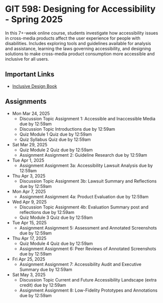 # GIT 598: Designing for Accessibility - Spring 2025

In this 7+-week online course, students investigate how accessibility issues in cross-media products affect the user experience for people with disabilities. Includes exploring tools and guidelines available for analysis and assistance, learning the laws governing accessibility, and designing solutions to make cross-media product consumption more accessible and inclusive for all users.

## Important Links

- [Inclusive Design Book](https://learning-oreilly-com.ezproxy1.lib.asu.edu/library/view/inclusive-design-for/9781484250167/html/Cover.xhtml)

## Assignments
- Mon Mar 24, 2025
  - Discussion Topic Assignment 1: Accessible and Inaccessible Media	due by 12:59am
  - Discussion Topic Introductions	due by 12:59am
  - Quiz Module 1 Quiz	due by 12:59am
  - Quiz Syllabus Quiz	due by 12:59am
- Sat Mar 29, 2025
  - Quiz Module 2 Quiz	due by 12:59am
  - Assignment Assignment 2: Guideline Research	due by 12:59am
- Tue Apr 1, 2025
  - Assignment Assignment 3a: Accessibility Lawsuit Analysis	due by 12:59am
- Thu Apr 3, 2025
  - Discussion Topic Assignment 3b: Lawsuit Summary and Reflections	due by 12:59am
- Mon Apr 7, 2025
  - Assignment Assignment 4a: Product Evaluation	due by 12:59am
- Wed Apr 9, 2025
  - Discussion Topic Assignment 4b: Evaluation Summary post and reflections	due by 12:59am
  - Quiz Module 3 Quiz	due by 12:59am
- Tue Apr 15, 2025
  - Assignment Assignment 5: Assessment and Annotated Screenshots	due by 12:59am
- Thu Apr 17, 2025
  - Quiz Module 4 Quiz	due by 12:59am
  - Assignment Assignment 6: Peer Reviews of Annotated Screenshots	due by 12:59am
- Fri Apr 25, 2025
  - Assignment Assignment 7: Accessibility Audit and Executive Summary	due by 12:59am
- Sat May 3, 2025
  - Discussion Topic Current and Future Accessibility Landscape (extra credit)	due by 12:59am
  - Assignment Assignment 8: Low-Fidelity Prototypes and Annotations	due by 12:59am


